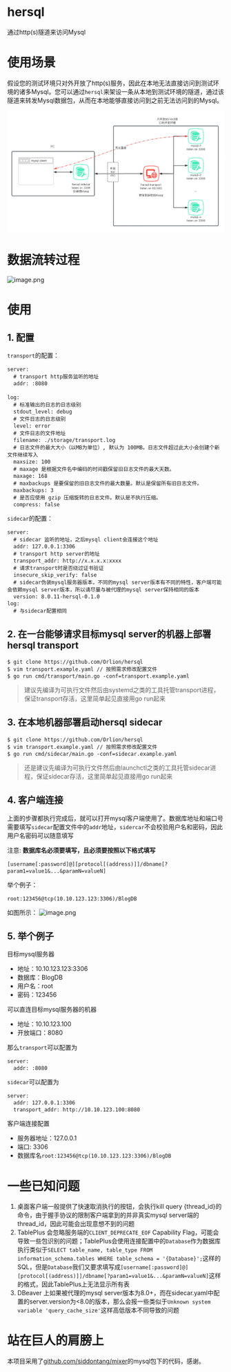 # hersql
通过http(s)隧道来访问Mysql
# 使用场景
假设您的测试环境只对外开放了http(s)服务，因此在本地无法直接访问到测试环境的诸多Mysql。您可以通过`hersql`来架设一条从本地到测试环境的隧道，通过该隧道来转发Mysql数据包，从而在本地能够直接访问到之前无法访问到的Mysql。

![hersql架构](https://github.com/Orlion/hersql/blob/main/resources/architecture.png)

# 数据流转过程

![image.png](https://s2.loli.net/2023/05/24/7ou64BgpsCjXOMz.png)

# 使用
## 1. 配置
`transport`的配置：
```
server:
  # transport http服务监听的地址
  addr: :8080

log:
  # 标准输出的日志的日志级别
  stdout_level: debug
  # 文件日志的日志级别
  level: error
  # 文件日志的文件地址
  filename: ./storage/transport.log
  # 日志文件的最大大小（以MB为单位）, 默认为 100MB。日志文件超过此大小会创建个新文件继续写入
  maxsize: 100
  # maxage 是根据文件名中编码的时间戳保留旧日志文件的最大天数。 
  maxage: 168
  # maxbackups 是要保留的旧日志文件的最大数量。默认是保留所有旧日志文件。
  maxbackups: 3
  # 是否应使用 gzip 压缩旋转的日志文件。默认是不执行压缩。
  compress: false
```
`sidecar`的配置：
```
server:
  # sidecar 监听的地址，之后mysql client会连接这个地址
  addr: 127.0.0.1:3306
  # transport http server的地址
  transport_addr: http://x.x.x.x:xxxx
  # 请求transport时是否绕过证书验证
  insecure_skip_verify: false
  # sidecar伪装mysql服务器版本，不同的mysql server版本有不同的特性，客户端可能会依赖mysql server版本，所以请尽量与被代理的mysql server保持相同的版本
  version: 8.0.11-hersql-0.1.0
log:
  # 与sidecar配置相同
```
## 2. 在一台能够请求目标mysql server的机器上部署hersql transport
```
$ git clone https://github.com/Orlion/hersql
$ vim transport.example.yaml // 按照需求修改配置文件
$ go run cmd/transport/main.go -conf=transport.example.yaml
```

> 建议先编译为可执行文件然后由systemd之类的工具托管transport进程，保证transport存活，这里简单起见直接用go run起来

## 3. 在本地机器部署启动hersql sidecar
```
$ git clone https://github.com/Orlion/hersql
$ vim transport.example.yaml // 按照需求修改配置文件
$ go run cmd/sidecar/main.go -conf=sidecar.example.yaml
```

> 还是建议先编译为可执行文件然后由launchctl之类的工具托管sidecar进程，保证sidecar存活，这里简单起见直接用go run起来

## 4. 客户端连接

上面的步骤都执行完成后，就可以打开mysql客户端使用了。数据库地址和端口号需要填写`sidecar`配置文件中的`addr`地址，`sidercar`不会校验用户名和密码，因此用户名密码可以随意填写

注意: **数据库名必须要填写，且必须要按照以下格式填写**
```
[username[:password]@][protocol[(address)]]/dbname[?param1=value1&...&paramN=valueN]
```
举个例子：
```
root:123456@tcp(10.10.123.123:3306)/BlogDB
```
如图所示：
![image.png](https://s2.loli.net/2023/05/24/YIQ51xFpEfMso7N.png)

> 

## 5. 举个例子
目标mysql服务器
* 地址：10.10.123.123:3306
* 数据库：BlogDB
* 用户名：root
* 密码：123456

可以直连目标mysql服务器的机器
* 地址：10.10.123.100
* 开放端口：8080

那么`transport`可以配置为
```
server:
  addr: :8080
```
`sidecar`可以配置为
```
server:
  addr: 127.0.0.1:3306
  transport_addr: http://10.10.123.100:8080
```
客户端连接配置
* 服务器地址：127.0.0.1
* 端口: 3306
* 数据库名`root:123456@tcp(10.10.123.123:3306)/BlogDB`


# 一些已知问题
1. 桌面客户端一般提供了快速取消执行的按钮，会执行kill query {thread_id}的命令，由于握手协议的限制客户端拿到的并非真实mysql server端的thread_id，因此可能会出现意想不到的问题
2. TablePlus 会忽略服务端的`CLIENT_DEPRECATE_EOF` Capability Flag，可能会导致一些包识别的问题；TablePlus会使用连接配置中的`Database`作为数据库执行类似于`SELECT table_name, table_type FROM information_schema.tables WHERE table_schema = '{Database}';`这样的SQL，但是`Database`我们又要求填写成`[username[:password]@][protocol[(address)]]/dbname[?param1=value1&...&paramN=valueN]`这样的格式，因此TablePlus上无法显示所有表
3. DBeaver 上如果被代理的mysql server版本为8.0+，而在sidecar.yaml中配置的server.version为\<8.0的版本，那么会报一些类似于`Unknown system variable 'query_cache_size'`这样高低版本不同导致的问题

# 站在巨人的肩膀上
本项目采用了[github.com/siddontang/mixer](https://github.com/siddontang/mixer)的mysql包下的代码，感谢。